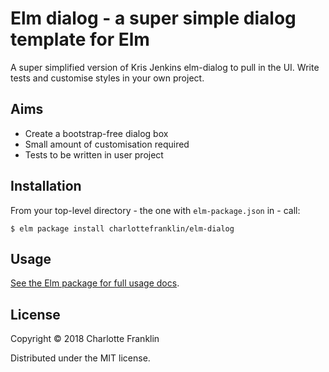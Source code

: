 # Elm dialog - a super simple dialog template for Elm

A super simplified version of Kris Jenkins elm-dialog to pull in the UI. 
Write tests and customise styles in your own project.


## Aims

* Create a bootstrap-free dialog box
* Small amount of customisation required
* Tests to be written in user project


## Installation

From your top-level directory - the one with `elm-package.json` in - call:

```
$ elm package install charlottefranklin/elm-dialog
```

## Usage

[See the Elm package for full usage docs](http://package.elm-lang.org/packages/krisajenkins/elm-dialog/latest/Dialog).


## License

Copyright © 2018 Charlotte Franklin

Distributed under the MIT license.
